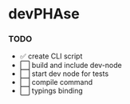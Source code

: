 # devPHAse
### TODO

- ✅ create CLI script
- ⬜ build and include dev-node
- ⬜ start dev node for tests
- ⬜ compile command
- ⬜ typings binding


